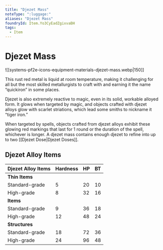 ```yaml
---
title: "Djezet Mass"
noteType: ":luggage:"
aliases: "Djezet Mass"
foundryId: Item.Yo3CyEadZgixvaBH
tags:
  - Item
---
```


# Djezet Mass
![[systems-pf2e-icons-equipment-materials-djezet-mass.webp|150]]

This rust red metal is liquid at room temperature, making it challenging for all but the most skilled metallurgists to craft with and earning it the name “quickiron” in some places.

Djezet is also extremely reactive to magic, even in its solid, workable alloyed form. It glows when targeted by magic, and objects crafted with djezet alloys glow with scarlet striations, which lead some smiths to nickname it “tiger iron.”

When targeted by spells, objects crafted from djezet alloys exhibit these glowing red markings that last for 1 round or the duration of the spell, whichever is longer. A djezet mass contains enough djezet to refine into up to two [[Djezet Dose|Djezet Doses]].

## Djezet Alloy Items

| Djezet Alloy Items | Hardness | HP | BT |
| --- | --- | --- | --- |
| **Thin Items** |  |  |  |
| Standard-grade | 5 | 20 | 10 |
| High-grade | 8 | 32 | 16 |
| **Items** |  |  |  |
| Standard-grade | 9 | 36 | 18 |
| High-grade | 12 | 48 | 24 |
| **Structures** |  |  |  |
| Standard-grade | 18 | 72 | 36 |
| High-grade | 24 | 96 | 48 |
